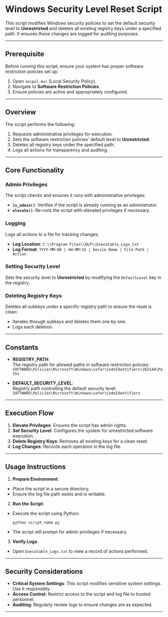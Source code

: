 # Windows Security Level Reset Script

This script modifies Windows security policies to set the default security level to **Unrestricted** and deletes all existing registry keys under a specified path. It ensures these changes are logged for auditing purposes.

---

## **Prerequisite**
Before running this script, ensure your system has proper software restriction policies set up:
1. Open `secpol.msc` (Local Security Policy).
2. Navigate to **Software Restriction Policies**.
3. Ensure policies are active and appropriately configured.

---

## **Overview**
The script performs the following:
1. Requests administrative privileges for execution.
2. Sets the software restriction policies' default level to **Unrestricted**.
3. Deletes all registry keys under the specified path.
4. Logs all actions for transparency and auditing.

---

## **Core Functionality**

### Admin Privileges
The script checks and ensures it runs with administrative privileges:
- **`is_admin()`**: Verifies if the script is already running as an administrator.
- **`elevate()`**: Re-runs the script with elevated privileges if necessary.

### Logging
Logs all actions to a file for tracking changes:
- **Log Location**: `C:\\Program Files\\DLP\\Executable_Logs.txt`
- **Log Format**: `YYYY-MM-DD | HH:MM:SS | Device Name | File Path | Action`

### Setting Security Level
Sets the security level to **Unrestricted** by modifying the `DefaultLevel` key in the registry.

### Deleting Registry Keys
Deletes all subkeys under a specific registry path to ensure the reset is clean:
- Iterates through subkeys and deletes them one by one.
- Logs each deletion.

---

## **Constants**
- **REGISTRY_PATH**:  
The registry path for allowed paths in software restriction policies:  `SOFTWARE\Policies\Microsoft\Windows\safer\CodeIdentifiers\262144\Paths`

- **DEFAULT_SECURITY_LEVEL**:  
Registry path controlling the default security level:  `SOFTWARE\Policies\Microsoft\Windows\safer\CodeIdentifiers`

---

## **Execution Flow**

1. **Elevate Privileges**: Ensures the script has admin rights.
2. **Set Security Level**: Configures the system for unrestricted software execution.
3. **Delete Registry Keys**: Removes all existing keys for a clean reset.
4. **Log Changes**: Records each operation in the log file.

---

## **Usage Instructions**

1. **Prepare Environment**:
 - Place the script in a secure directory.
 - Ensure the log file path exists and is writable.

2. **Run the Script**:
 - Execute the script using Python:
   ```
   python script_name.py
   ```
 - The script will prompt for admin privileges if necessary.

3. **Verify Logs**:
 - Open `Executable_Logs.txt` to view a record of actions performed.

---

## **Security Considerations**

- **Critical System Settings**: This script modifies sensitive system settings. Use it responsibly.
- **Access Control**: Restrict access to the script and log file to trusted personnel.
- **Auditing**: Regularly review logs to ensure changes are as expected.

---


